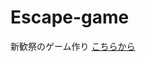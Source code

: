 # Escape-game
新歓祭のゲーム作り
<a href = "https://unityroom.com/games/escapefromcompanyg#google_vignette">こちらから</a>
